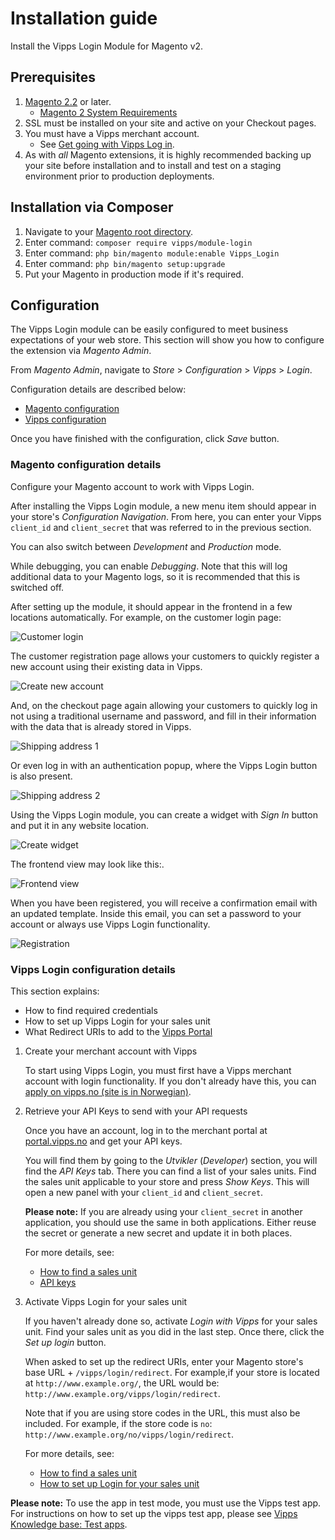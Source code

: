 <!-- START_METADATA
---
title: Login for Magento Plugin installation guide
sidebar_label: Installation guide
sidebar_position: 20
pagination_next: null
pagination_prev: null
---
END_METADATA -->

# Installation guide

Install the Vipps Login Module for Magento v2.

## Prerequisites

1. [Magento 2.2](https://devdocs.magento.com/guides/v2.2/release-notes/bk-release-notes.html) or later.
    * [Magento 2 System Requirements](http://devdocs.magento.com/magento-system-requirements.html)
1. SSL must be installed on your site and active on your Checkout pages.
1. You must have a Vipps merchant account.
    * See [Get going with Vipps Log in](https://vipps.no/produkter-og-tjenester/bedrift/logg-inn-med-vipps/logg-inn-med-vipps/#kom-i-gang).
1. As with *all* Magento extensions, it is highly recommended backing up your site before installation and to install and test on a staging environment prior to production deployments.

## Installation via Composer

1. Navigate to your [Magento root directory](https://devdocs.magento.com/guides/v2.2/extension-dev-guide/build/module-file-structure.html).
1. Enter command: `composer require vipps/module-login`
1. Enter command: `php bin/magento module:enable Vipps_Login`
1. Enter command: `php bin/magento setup:upgrade`
1. Put your Magento in production mode if it's required.

## Configuration

The Vipps Login module can be easily configured to meet business expectations of your web store. This section will show you how to configure the extension via *Magento Admin*.

From *Magento Admin*, navigate to *Store* > *Configuration* > *Vipps* > *Login*.

Configuration details are described below:

* [Magento configuration](#magento-configuration-details)
* [Vipps configuration](#vipps-login-configuration-details)

Once you have finished with the configuration, click *Save* button.

### Magento configuration details

Configure your Magento account to work with Vipps Login.

After installing the Vipps Login module, a new menu item should appear in your
store's *Configuration Navigation*.
From here, you can enter your Vipps `client_id` and `client_secret` that was referred to
in the previous section.

You can also switch between *Development* and *Production* mode.

While debugging, you can enable *Debugging*. Note that this will log additional
data to your Magento logs, so it is recommended that this is switched off.

After setting up the module, it should appear in the frontend in a few locations
automatically. For example, on the customer login page:

![Customer login](./docs/images/3customer-login.jpg)

The customer registration page allows your customers to quickly register a
new account using their existing data in Vipps.

![Create new account](./docs/images/4create-new-account.jpg)

And, on the checkout page again allowing your customers to quickly log in not using
a traditional username and password, and fill in their information with the data that is already
stored in Vipps.

![Shipping address 1](./docs/images/5shipping-address.jpg)

Or even log in with an authentication popup, where the Vipps Login button is also present.

![Shipping address 2](./docs/images/6shipping-address.jpg)

Using the Vipps Login module, you can create a widget with *Sign In* button and put it in any
website location.

![Create widget](./docs/images/7create-widget.jpg)

The frontend view may look like this:.

![Frontend view](./docs/images/8frontend-view.jpg)

When you have been registered, you will receive a confirmation email with
an updated template. Inside this email, you can set a password to your account or always
use Vipps Login functionality.

![Registration](./docs/images/9register.jpg)

### Vipps Login configuration details

This section explains:

* How to find required credentials
* How to set up Vipps Login for your sales unit
* What Redirect URIs to add to the [Vipps Portal](https://portal.vipps.no)

1. Create your merchant account with Vipps

    To start using Vipps Login, you must first have a Vipps merchant account with login
    functionality. If you don't already have this, you can
    [apply on vipps.no (site is in Norwegian)](https://vipps.no/produkter-og-tjenester/bedrift/logg-inn-med-vipps/logg-inn-med-vipps/).

2. Retrieve your API Keys to send with your API requests

    Once you have an account, log in to the merchant portal at [portal.vipps.no](https://portal.vipps.no) and get your API keys​.

    You will find them by going to the *Utvikler* (*Developer*) section, you will find the *API Keys* tab.
    There you can find a list of your sales units. Find the sales unit applicable to your store and press
    *Show Keys*. This will open a new panel with your `client_id` and `client_secret`.

    **Please note:** If you are already using your `client_secret` in another application, you should use the same in both applications.
    Either reuse the secret or generate a new secret and update it in both places.

    For more details, see:

    * [How to find a sales unit](https://developer.vippsmobilepay.com/docs/developer-resources/portal/)
    * [API keys](https://developer.vippsmobilepay.com/docs/common-topics/api-keys/)

3. Activate Vipps Login for your sales unit

    If you haven't already done so, activate *Login with Vipps* for your sales unit.
    Find your sales unit as you did in the last step.
    Once there, click the *Set up login* button.

    When asked to set up the redirect URIs, enter your Magento store's base URL +
    `/vipps/login/redirect`. For example,if your store is located at `​http://www.example.org/`,​ the URL would be: `http://www.example.org/vipps/login/redirect`.

    Note that if you are using store codes in the URL, this must also be included. For example, if the store code is `no`: `http://www.example.org/no/vipps/login/redirect`.

    For more details, see:

    * [How to find a sales unit](https://developer.vippsmobilepay.com/docs/developer-resources/portal/)
    * [How to set up Login for your sales unit](https://developer.vippsmobilepay.com/docs/developer-resources/portal/#how-to-set-up-login-for-your-sales-unit)

**Please note:** To use the app in test mode, you must use the Vipps test app. For instructions on how to set up the vipps test app, please see
[Vipps Knowledge base: Test apps](https://developer.vippsmobilepay.com/docs/test-environment/#test-apps).
